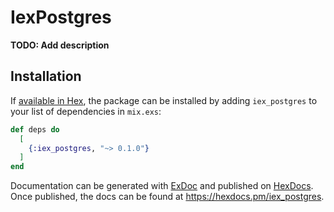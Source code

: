 # IexPostgres

**TODO: Add description**

## Installation

If [available in Hex](https://hex.pm/docs/publish), the package can be installed
by adding `iex_postgres` to your list of dependencies in `mix.exs`:

```elixir
def deps do
  [
    {:iex_postgres, "~> 0.1.0"}
  ]
end
```

Documentation can be generated with [ExDoc](https://github.com/elixir-lang/ex_doc)
and published on [HexDocs](https://hexdocs.pm). Once published, the docs can
be found at <https://hexdocs.pm/iex_postgres>.


